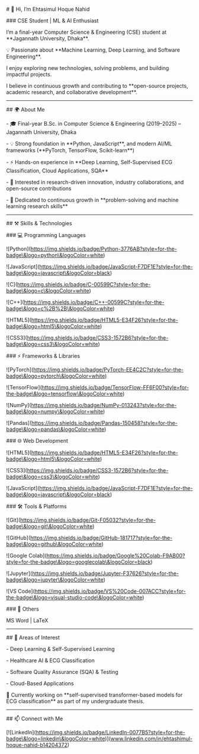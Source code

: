 \# 👋 Hi, I’m Ehtasimul Hoque Nahid

\### CSE Student | ML \& AI Enthusiast



I’m a final-year Computer Science \& Engineering (CSE) student at \*\*Jagannath University, Dhaka\*\*.  

💡 Passionate about \*\*Machine Learning, Deep Learning, and Software Engineering\*\*.  

I enjoy exploring new technologies, solving problems, and building impactful projects.  



I believe in continuous growth and contributing to \*\*open-source projects, academic research, and collaborative development\*\*.



---



\## 🌍 About Me

\- 🎓 Final-year B.Sc. in Computer Science \& Engineering (2019–2025) – Jagannath University, Dhaka  

\- 💡 Strong foundation in \*\*Python, JavaScript\*\*, and modern AI/ML frameworks (\*\*PyTorch, TensorFlow, Scikit-learn\*\*)  

\- ⚡ Hands-on experience in \*\*Deep Learning, Self-Supervised ECG Classification, Cloud Applications, SQA\*\*  

\- 📌 Interested in research-driven innovation, industry collaborations, and open-source contributions  

\- 🌱 Dedicated to continuous growth in \*\*problem-solving and machine learning research skills\*\*  



---



\## ⚒️ Skills \& Technologies



\### 💻 Programming Languages

!\[Python](https://img.shields.io/badge/Python-3776AB?style=for-the-badge\&logo=python\&logoColor=white)

!\[JavaScript](https://img.shields.io/badge/JavaScript-F7DF1E?style=for-the-badge\&logo=javascript\&logoColor=black)

!\[C](https://img.shields.io/badge/C-00599C?style=for-the-badge\&logo=c\&logoColor=white)

!\[C++](https://img.shields.io/badge/C++-00599C?style=for-the-badge\&logo=c%2B%2B\&logoColor=white)

!\[HTML5](https://img.shields.io/badge/HTML5-E34F26?style=for-the-badge\&logo=html5\&logoColor=white)

!\[CSS3](https://img.shields.io/badge/CSS3-1572B6?style=for-the-badge\&logo=css3\&logoColor=white)



\### ⚡ Frameworks \& Libraries

!\[PyTorch](https://img.shields.io/badge/PyTorch-EE4C2C?style=for-the-badge\&logo=pytorch\&logoColor=white)

!\[TensorFlow](https://img.shields.io/badge/TensorFlow-FF6F00?style=for-the-badge\&logo=tensorflow\&logoColor=white)

!\[NumPy](https://img.shields.io/badge/NumPy-013243?style=for-the-badge\&logo=numpy\&logoColor=white)

!\[Pandas](https://img.shields.io/badge/Pandas-150458?style=for-the-badge\&logo=pandas\&logoColor=white)



\### 🌐 Web Development

!\[HTML5](https://img.shields.io/badge/HTML5-E34F26?style=for-the-badge\&logo=html5\&logoColor=white)

!\[CSS3](https://img.shields.io/badge/CSS3-1572B6?style=for-the-badge\&logo=css3\&logoColor=white)

!\[JavaScript](https://img.shields.io/badge/JavaScript-F7DF1E?style=for-the-badge\&logo=javascript\&logoColor=black)



\### 🛠 Tools \& Platforms

!\[Git](https://img.shields.io/badge/Git-F05032?style=for-the-badge\&logo=git\&logoColor=white)

!\[GitHub](https://img.shields.io/badge/GitHub-181717?style=for-the-badge\&logo=github\&logoColor=white)

!\[Google Colab](https://img.shields.io/badge/Google%20Colab-F9AB00?style=for-the-badge\&logo=googlecolab\&logoColor=black)

!\[Jupyter](https://img.shields.io/badge/Jupyter-F37626?style=for-the-badge\&logo=jupyter\&logoColor=white)

!\[VS Code](https://img.shields.io/badge/VS%20Code-007ACC?style=for-the-badge\&logo=visual-studio-code\&logoColor=white)



\### 🧾 Others

MS Word | LaTeX



---



\## 🧪 Areas of Interest

\- Deep Learning \& Self-Supervised Learning  

\- Healthcare AI \& ECG Classification  

\- Software Quality Assurance (SQA) \& Testing  

\- Cloud-Based Applications  



🌱 Currently working on \*\*self-supervised transformer-based models for ECG classification\*\* as part of my undergraduate thesis.



---



\## 📫 Connect with Me

\[!\[LinkedIn](https://img.shields.io/badge/LinkedIn-0077B5?style=for-the-badge\&logo=linkedin\&logoColor=white)](www.linkedin.com/in/ehtashimul-hoque-nahid-b14204372)  




